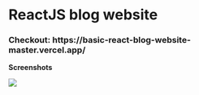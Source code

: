 <h1>ReactJS blog website</h1>
<h3>Checkout: https://basic-react-blog-website-master.vercel.app/</h3>

**Screenshots**
<br>

<img src="https://github.com/siddharthgauts/Gosto-Modern-Ecom-pro/assets/95357196/771d7eae-318f-43b3-bc14-b4eb0f905746">
